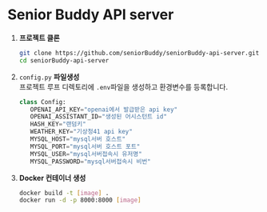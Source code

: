 # Senior Buddy API server

1. **프로젝트 클론**
   ```bash
   git clone https://github.com/seniorBuddy/seniorBuddy-api-server.git
   cd seniorBuddy-api-server
   ```
2. `config.py` **파일생성**  
  프로젝트 루프 디렉토리에 `.env`파일을 생성하고 환경변수를 등록합니다.
   ```python
   class Config:
      OPENAI_API_KEY="openai에서 발급받은 api key"
      OPENAI_ASSISTANT_ID="생성된 어시스턴트 id"
      HASH_KEY="랜덤키"
      WEATHER_KEY="기상청41 api key"
      MYSQL_HOST="mysql서버 호스트"
      MYSQL_PORT="mysql서버 호스트 포트"
      MYSQL_USER="mysql서버접속시 유저명"
      MYSQL_PASSWORD="mysql서버접속시 비번"
   ```
3. **Docker 컨테이너 생성**
   ```bash
   docker build -t [image] .
   docker run -d -p 8000:8000 [image]
   ```
